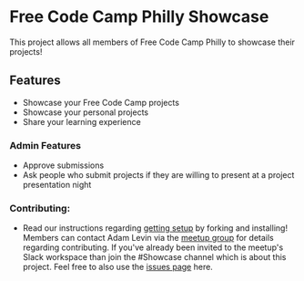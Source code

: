 # Free Code Camp Philly Showcase

This project allows all members of Free Code Camp Philly to showcase their projects! 

## Features
* Showcase your Free Code Camp projects
* Showcase your personal projects
* Share your learning experience

### Admin Features
* Approve submissions
* Ask people who submit projects if they are willing to present at a project presentation night

### Contributing:
* Read our instructions regarding [getting setup](https://github.com/tutordelphia/Free-Code-Camp-Philly-Showcase/blob/master/FORK.md) by forking and installing! Members can contact Adam Levin via the [meetup group](https://www.meetup.com/Free-Code-Camp-Philly/members/?op=leaders) for details regarding contributing. If you've already been invited to the meetup's Slack workspace than join the #Showcase channel which is about this project. Feel free to also use the [issues page](https://github.com/tutordelphia/Free-Code-Camp-Philly-Showcase/issues) here.
